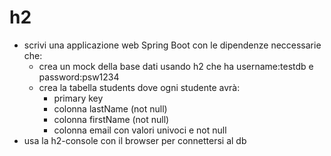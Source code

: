 # h2
- scrivi una applicazione web Spring Boot con le dipendenze neccessarie che:
  - crea un mock della base dati usando h2 che ha username:testdb e password:psw1234
  - crea la tabella students dove ogni studente avrà:
    - primary key
    - colonna lastName (not null)
    - colonna firstName (not null)
    - colonna email con valori univoci e not null
- usa la h2-console con il browser per connettersi al db
